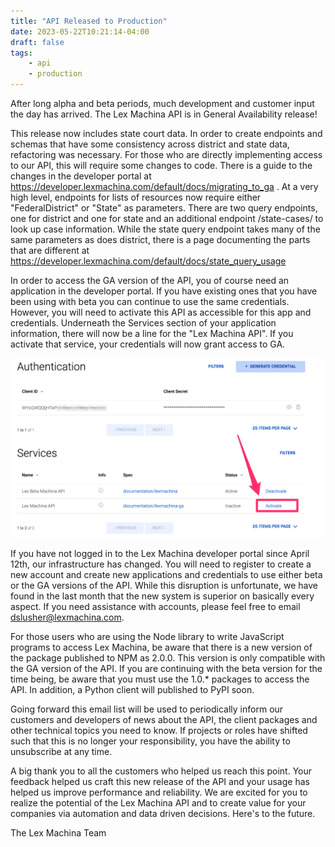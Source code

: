 ```yaml
---
title: "API Released to Production"
date: 2023-05-22T10:21:14-04:00
draft: false
tags: 
    - api
    - production
---
```


After long alpha and beta periods, much development and customer input the day has arrived. The Lex Machina API is in General Availability release!

This release now includes state court data. In order to create endpoints and schemas that have some consistency across district and state data, refactoring was necessary. For those who are directly implementing access to our API, this will require some changes to code. There is a guide to the changes in the developer portal at https://developer.lexmachina.com/default/docs/migrating_to_ga . At a very high level, endpoints for lists of resources now require either "FederalDistrict" or "State" as parameters. There are two query endpoints, one for district and one for state and an additional endpoint /state-cases/ to look up case information. While the state query endpoint takes many of the same parameters as does district, there is a page documenting the parts that are different at https://developer.lexmachina.com/default/docs/state_query_usage

In order to access the GA version of the API, you of course need an application in the developer portal. If you have existing ones that you have been using with beta you can continue to use the same credentials. However, you will need to activate this API as accessible for this app and credentials. Underneath the Services section of your application information, there will now be a line for the "Lex Machina API". If you activate that service, your credentials will now grant access to GA.

![You must activate the GA API for your credentials if you have not already done it ](activate-ga-api.png)

If you have not logged in to the Lex Machina developer portal since April 12th, our infrastructure has changed. You will need to register to create a new account and create new applications and credentials to use either beta or the GA versions of the API. While this disruption is unfortunate, we have found in the last month that the new system is superior on basically every aspect. If you need assistance with accounts, please feel free to email dslusher@lexmachina.com.

For those users who are using the Node library to write JavaScript programs to access Lex Machina, be aware that there is a new version of the package published to NPM as 2.0.0. This version is only compatible with the GA version of the API. If you are continuing with the beta version for the time being, be aware that you must use the 1.0.* packages to access the API. In addition, a Python client will published to PyPI soon.

Going forward this email list will be used to periodically inform our customers and developers of news about the API, the client packages and other technical topics you need to know. If projects or roles have shifted such that this is no longer your responsibility, you have the ability to unsubscribe at any time.

A big thank you to all the customers who helped us reach this point. Your feedback helped us craft this new release of the API and your usage has helped us improve performance and reliability. We are excited for you to realize the potential of the Lex Machina API and to create value for your companies via automation and data driven decisions. Here's to the future.

The Lex Machina Team